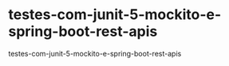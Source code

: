 # testes-com-junit-5-mockito-e-spring-boot-rest-apis
testes-com-junit-5-mockito-e-spring-boot-rest-apis
